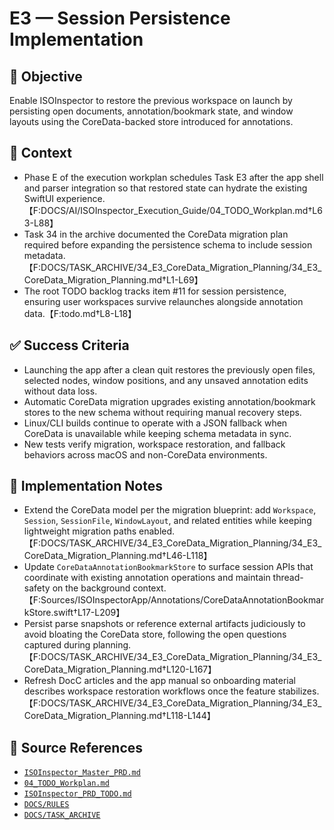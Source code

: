 # E3 — Session Persistence Implementation

## 🎯 Objective

Enable ISOInspector to restore the previous workspace on launch by persisting open documents, annotation/bookmark state,
and window layouts using the CoreData-backed store introduced for annotations.

## 🧩 Context

- Phase E of the execution workplan schedules Task E3 after the app shell and parser integration so that restored state
  can hydrate the existing SwiftUI experience.【F:DOCS/AI/ISOInspector_Execution_Guide/04_TODO_Workplan.md†L63-L88】
- Task 34 in the archive documented the CoreData migration plan required before expanding the persistence schema to
  include session
  metadata.【F:DOCS/TASK_ARCHIVE/34_E3_CoreData_Migration_Planning/34_E3_CoreData_Migration_Planning.md†L1-L69】
- The root TODO backlog tracks item #11 for session persistence, ensuring user workspaces survive relaunches alongside
  annotation data.【F:todo.md†L8-L18】

## ✅ Success Criteria

- Launching the app after a clean quit restores the previously open files, selected nodes, window positions, and any
  unsaved annotation edits without data loss.
- Automatic CoreData migration upgrades existing annotation/bookmark stores to the new schema without requiring manual
  recovery steps.
- Linux/CLI builds continue to operate with a JSON fallback when CoreData is unavailable while keeping schema metadata
  in sync.
- New tests verify migration, workspace restoration, and fallback behaviors across macOS and non-CoreData environments.

## 🔧 Implementation Notes

- Extend the CoreData model per the migration blueprint: add `Workspace`, `Session`, `SessionFile`, `WindowLayout`, and related entities while keeping lightweight migration paths enabled.【F:DOCS/TASK_ARCHIVE/34_E3_CoreData_Migration_Planning/34_E3_CoreData_Migration_Planning.md†L46-L118】
- Update `CoreDataAnnotationBookmarkStore` to surface session APIs that coordinate with existing annotation operations and maintain thread-safety on the background context.【F:Sources/ISOInspectorApp/Annotations/CoreDataAnnotationBookmarkStore.swift†L17-L209】
- Persist parse snapshots or reference external artifacts judiciously to avoid bloating the CoreData store, following
  the open questions captured during
  planning.【F:DOCS/TASK_ARCHIVE/34_E3_CoreData_Migration_Planning/34_E3_CoreData_Migration_Planning.md†L120-L167】
- Refresh DocC articles and the app manual so onboarding material describes workspace restoration workflows once the
  feature
  stabilizes.【F:DOCS/TASK_ARCHIVE/34_E3_CoreData_Migration_Planning/34_E3_CoreData_Migration_Planning.md†L118-L144】

## 🧠 Source References

- [`ISOInspector_Master_PRD.md`](../AI/ISOViewer/ISOInspector_PRD_Full/ISOInspector_Master_PRD.md)
- [`04_TODO_Workplan.md`](../AI/ISOInspector_Execution_Guide/04_TODO_Workplan.md)
- [`ISOInspector_PRD_TODO.md`](../AI/ISOViewer/ISOInspector_PRD_TODO.md)
- [`DOCS/RULES`](../RULES)
- [`DOCS/TASK_ARCHIVE`](../TASK_ARCHIVE)
